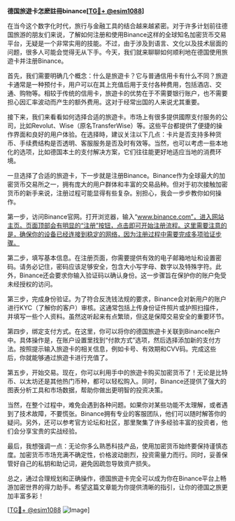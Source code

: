 **德国旅遊卡怎麽註冊binance[[TG💪+ @esim1088](https://t.me/s/esim1088)]**

在当今这个数字化时代，旅行与金融工具的结合越来越紧密。对于许多计划前往德国旅游的朋友们来说，了解如何注册和使用Binance这样的全球知名加密货币交易平台，无疑是一个非常实用的技能。不过，由于涉及到语言、文化以及技术层面的问题，很多人可能会觉得无从下手。今天，我们就来聊聊如何顺利地在德国使用旅遊卡并注册Binance。

首先，我们需要明确几个概念：什么是旅遊卡？它与普通信用卡有什么不同？旅遊卡通常是一种预付卡，用户可以在其上充值后用于支付各种费用，包括酒店、交通、购物等。相较于传统的信用卡，旅遊卡的优势在于不需要银行账户，也不需要担心因汇率波动而产生的额外费用。这对于经常出国的人来说尤其重要。

接下来，我们来看看如何选择合适的旅遊卡。市场上有很多提供國際支付服务的公司，比如Revolut、Wise（原名TransferWise）等。这些平台都提供了便捷的操作界面和良好的用户体验。在选择時，建议关注以下几点：卡片是否支持多种货币、手续费结构是否透明、客服服务是否及时有效等。当然，也可以考虑一些本地化的选项，比如德国本土的支付解决方案，它们往往能更好地适应当地的消费环境。

一旦选择了合适的旅遊卡，下一步就是注册Binance。Binance作为全球最大的加密货币交易所之一，拥有庞大的用户群体和丰富的交易品种。但对于初次接触加密货币的新手来说，注册过程可能显得有些复杂。别担心，我会一步步教你如何操作。

第一步，访问Binance官网。打开浏览器，输入“www.binance.com”，进入网站主页。页面顶部会有明显的“注册”按钮，点击即可开始注册流程。这里需要注意的是，确保你的设备已经连接到稳定的网络，因为注册过程中需要完成多项验证步骤。

第二步，填写基本信息。在注册页面，你需要提供有效的电子邮箱地址和设置密码。请务必记住，密码应该足够安全，包含大小写字母、数字以及特殊字符。此外，Binance还会要求你输入验证码以确认身份。这一步骤旨在保护你的账户免受未经授权的访问。

第三步，完成身份验证。为了符合反洗钱法规的要求，Binance会对新用户的账户进行KYC（了解你的客户）审核。这通常包括上传身份证件照片或护照扫描件，并填写一些个人资料。虽然这听起来有点繁琐，但这是保障交易安全的重要环节。

第四步，绑定支付方式。在这里，你可以将你的德国旅遊卡关联到Binance账户中。具体操作是，在账户设置里找到“付款方式”选项，然后选择添加新的支付方法。按照提示输入旅遊卡的相关信息，例如卡号、有效期和CVV码。完成这些后，你就能够通过旅遊卡进行充值了。

第五步，开始交易。现在，你可以利用手中的旅遊卡购买加密货币了！无论是比特币、以太坊还是其他热门币种，都可以轻松购入。同时，Binance还提供了强大的图表分析工具和市场数据，帮助你做出更明智的投资决策。

当然，在整个过程中，难免会遇到各种问题。如果你对某些功能不太理解，或者遇到了技术故障，不要慌张。Binance拥有专业的客服团队，他们可以随时解答你的疑问。另外，还可以参考官方论坛和社区，那里聚集了许多经验丰富的投资者，他们会分享宝贵的实战经验。

最后，我想强调一点：无论你多么熟悉科技产品，使用加密货币始终要保持谨慎态度。加密货币市场充满不确定性，价格波动剧烈，投资需量力而行。同时，妥善保管好自己的私钥和助记词，避免因疏忽导致资产损失。

总之，通过合理规划和正确操作，德国旅遊卡完全可以成为你在Binance平台上畅游加密世界的得力助手。希望这篇文章能为你提供清晰的指引，让你的德国之旅更加丰富多彩！

[[TG💪+ @esim1088](https://t.me/s/esim1088) ![Image](https://i.postimg.cc/4NQfJmqS/Snipaste-2025-05-13-00-14-12.png)]